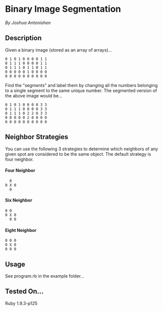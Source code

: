 # Binary Image Segmentation

_By Joshua Antonishen_

## Description
Given a binary image (stored as an array of arrays)...

    0 1 0 1 0 0 0 0 1 1
    0 1 1 1 0 0 0 0 1 1
    0 1 1 1 0 1 1 0 1 1
    0 0 0 0 0 1 0 0 0 0
    0 0 0 0 0 0 0 0 0 0

Find the "segments" and label them by changing all the numbers belonging
to a single segment to the same unique number. The segmented version of
the above image would be...

    0 1 0 1 0 0 0 0 3 3
    0 1 1 1 0 0 0 0 3 3
    0 1 1 1 0 2 2 0 3 3
    0 0 0 0 0 2 0 0 0 0
    0 0 0 0 0 0 0 0 0 0

## Neighbor Strategies
You can use the following 3 strategies to determine which neighbors of
any given spot are considered to be the same object. The default
strategy is four neighbor.

#### Four Neighbor
      0
    0 X 0
      0

#### Six Neighbor
    0 0
    0 X 0
      0 0

#### Eight Neighbor
    0 0 0
    0 X 0
    0 0 0

## Usage
See program.rb in the example folder...

## Tested On...
Ruby 1.9.3-p125
